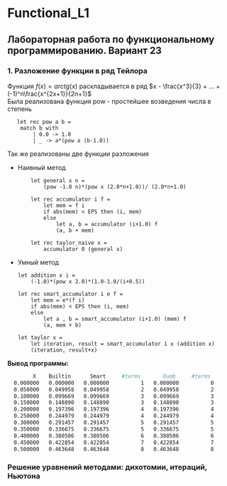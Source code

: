 # Functional_L1
## Лабораторная работа по функциональному программированию. Вариант 23
### 1. Разложение функции в ряд Тейлора
Функция $f(x) = arctg(x)$ раскладывается в ряд
$x - \frac{x^3}{3} + ... + (-1)^n\frac{x^{2x+1}}{2n+1}$
<br> Была реализована функция pow - простейшее возведения числа в степень
```F#
   let rec pow a b =
    match b with
        | 0.0 -> 1.0
        | _ -> a*(pow a (b-1.0)) 
```
Так же реализованы две функции разложения 
* Наивный метод
    ```F#
        let general x n = 
            (pow -1.0 n)*(pow x (2.0*n+1.0))/ (2.0*n+1.0)
    
        let rec accumulator i f =
            let mem = f i
            if abs(mem) < EPS then (i, mem)
            else 
                let a, b = accumulator (i+1.0) f
                (a, b + mem)

        let rec taylor_naive x =
            accumulator 0 (general x)
    ```
* Умный метод
    ```F#
    let addition x i = 
        (-1.0)*(pow x 2.0)*(1.0-1.0/(i+0.5))

    let rec smart_accumulator i e f =
        let mem = e*(f i)
        if abs(mem) < EPS then (i, mem)
        else 
            let a , b = smart_accumulator (i+1.0) (mem) f
            (a, mem + b)

    let taylor x = 
        let iteration, result = smart_accumulator 1 x (addition x)
        (iteration, result+x)
    ```

**Вывод программы:**
```bash
        X    Builtin      Smart     #terms       Dumb     #terms
  0.000000   0.000000   0.000000          1   0.000000          0
  0.050000   0.049958   0.049958          2   0.049958          2
  0.100000   0.099669   0.099669          3   0.099669          3
  0.150000   0.148890   0.148890          3   0.148890          3
  0.200000   0.197396   0.197396          4   0.197396          4
  0.250000   0.244979   0.244979          4   0.244979          4
  0.300000   0.291457   0.291457          5   0.291457          5
  0.350000   0.336675   0.336675          5   0.336675          5
  0.400000   0.380506   0.380506          6   0.380506          6
  0.450000   0.422854   0.422854          7   0.422854          7
  0.500000   0.463648   0.463648          8   0.463648          8
```

### Решение уравнений методами: дихотомии, итераций, Ньютона